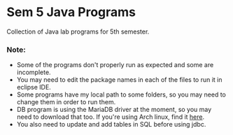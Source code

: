 # Sem 5 Java Programs

Collection of Java lab programs for 5th semester.

### Note:

- Some of the programs don't properly run as expected and some are incomplete.
- You may need to edit the package names in each of the files to run it in eclipse IDE.
- Some programs have my local path to some folders, so you may need to change them in order to run them. 
- DB program is using the MariaDB driver at the moment, so you may need to download that too. If you're using Arch linux, find it [here](https://aur.archlinux.org/packages/mariadb-jdbc/).
- You also need to update and add tables in SQL before using jdbc.
